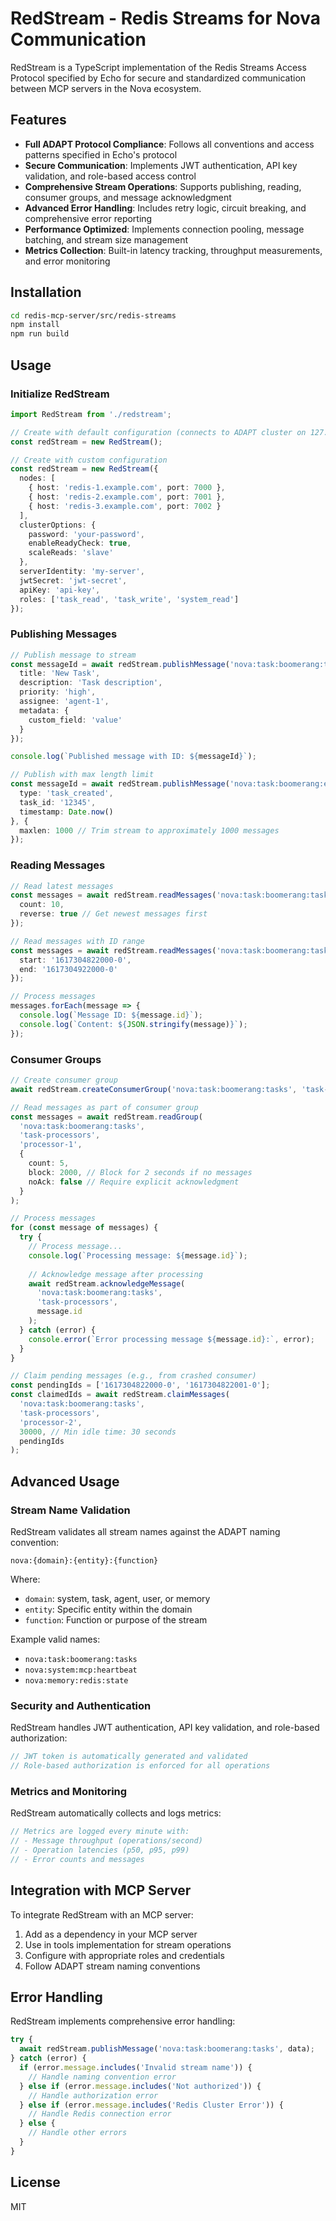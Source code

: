 # RedStream - Redis Streams for Nova Communication

RedStream is a TypeScript implementation of the Redis Streams Access Protocol specified by Echo for secure and standardized communication between MCP servers in the Nova ecosystem.

## Features

- **Full ADAPT Protocol Compliance**: Follows all conventions and access patterns specified in Echo's protocol
- **Secure Communication**: Implements JWT authentication, API key validation, and role-based access control
- **Comprehensive Stream Operations**: Supports publishing, reading, consumer groups, and message acknowledgment
- **Advanced Error Handling**: Includes retry logic, circuit breaking, and comprehensive error reporting
- **Performance Optimized**: Implements connection pooling, message batching, and stream size management
- **Metrics Collection**: Built-in latency tracking, throughput measurements, and error monitoring

## Installation

```bash
cd redis-mcp-server/src/redis-streams
npm install
npm run build
```

## Usage

### Initialize RedStream

```typescript
import RedStream from './redstream';

// Create with default configuration (connects to ADAPT cluster on 127.0.0.1:7000-7002)
const redStream = new RedStream();

// Create with custom configuration
const redStream = new RedStream({
  nodes: [
    { host: 'redis-1.example.com', port: 7000 },
    { host: 'redis-2.example.com', port: 7001 },
    { host: 'redis-3.example.com', port: 7002 }
  ],
  clusterOptions: {
    password: 'your-password',
    enableReadyCheck: true,
    scaleReads: 'slave'
  },
  serverIdentity: 'my-server',
  jwtSecret: 'jwt-secret',
  apiKey: 'api-key',
  roles: ['task_read', 'task_write', 'system_read']
});
```

### Publishing Messages

```typescript
// Publish message to stream
const messageId = await redStream.publishMessage('nova:task:boomerang:tasks', {
  title: 'New Task',
  description: 'Task description',
  priority: 'high',
  assignee: 'agent-1',
  metadata: {
    custom_field: 'value'
  }
});

console.log(`Published message with ID: ${messageId}`);

// Publish with max length limit
const messageId = await redStream.publishMessage('nova:task:boomerang:events', {
  type: 'task_created',
  task_id: '12345',
  timestamp: Date.now()
}, {
  maxlen: 1000 // Trim stream to approximately 1000 messages
});
```

### Reading Messages

```typescript
// Read latest messages
const messages = await redStream.readMessages('nova:task:boomerang:tasks', {
  count: 10,
  reverse: true // Get newest messages first
});

// Read messages with ID range
const messages = await redStream.readMessages('nova:task:boomerang:tasks', {
  start: '1617304822000-0',
  end: '1617304922000-0'
});

// Process messages
messages.forEach(message => {
  console.log(`Message ID: ${message.id}`);
  console.log(`Content: ${JSON.stringify(message)}`);
});
```

### Consumer Groups

```typescript
// Create consumer group
await redStream.createConsumerGroup('nova:task:boomerang:tasks', 'task-processors');

// Read messages as part of consumer group
const messages = await redStream.readGroup(
  'nova:task:boomerang:tasks',
  'task-processors',
  'processor-1',
  {
    count: 5,
    block: 2000, // Block for 2 seconds if no messages
    noAck: false // Require explicit acknowledgment
  }
);

// Process messages
for (const message of messages) {
  try {
    // Process message...
    console.log(`Processing message: ${message.id}`);
    
    // Acknowledge message after processing
    await redStream.acknowledgeMessage(
      'nova:task:boomerang:tasks',
      'task-processors',
      message.id
    );
  } catch (error) {
    console.error(`Error processing message ${message.id}:`, error);
  }
}

// Claim pending messages (e.g., from crashed consumer)
const pendingIds = ['1617304822000-0', '1617304822001-0'];
const claimedIds = await redStream.claimMessages(
  'nova:task:boomerang:tasks',
  'task-processors',
  'processor-2',
  30000, // Min idle time: 30 seconds
  pendingIds
);
```

## Advanced Usage

### Stream Name Validation

RedStream validates all stream names against the ADAPT naming convention:

```
nova:{domain}:{entity}:{function}
```

Where:
- `domain`: system, task, agent, user, or memory
- `entity`: Specific entity within the domain
- `function`: Function or purpose of the stream

Example valid names:
- `nova:task:boomerang:tasks`
- `nova:system:mcp:heartbeat`
- `nova:memory:redis:state`

### Security and Authentication

RedStream handles JWT authentication, API key validation, and role-based authorization:

```typescript
// JWT token is automatically generated and validated
// Role-based authorization is enforced for all operations
```

### Metrics and Monitoring

RedStream automatically collects and logs metrics:

```typescript
// Metrics are logged every minute with:
// - Message throughput (operations/second)
// - Operation latencies (p50, p95, p99)
// - Error counts and messages
```

## Integration with MCP Server

To integrate RedStream with an MCP server:

1. Add as a dependency in your MCP server
2. Use in tools implementation for stream operations
3. Configure with appropriate roles and credentials
4. Follow ADAPT stream naming conventions

## Error Handling

RedStream implements comprehensive error handling:

```typescript
try {
  await redStream.publishMessage('nova:task:boomerang:tasks', data);
} catch (error) {
  if (error.message.includes('Invalid stream name')) {
    // Handle naming convention error
  } else if (error.message.includes('Not authorized')) {
    // Handle authorization error
  } else if (error.message.includes('Redis Cluster Error')) {
    // Handle Redis connection error
  } else {
    // Handle other errors
  }
}
```

## License

MIT
